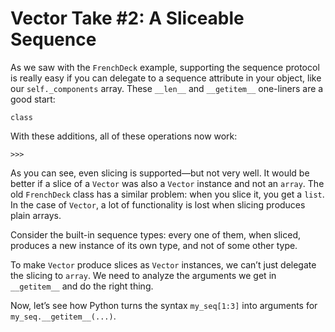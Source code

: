 # Vector Take #2: A Sliceable Sequence

As we saw with the `FrenchDeck` example, supporting the sequence protocol is really easy if you can delegate to a sequence attribute in your object, like our `self._components` array. These `__len__` and `__getitem__` one-liners are a good start:

```
class
```

With these additions, all of these operations now work:

```
>>> 
```

As you can see, even slicing is supported—but not very well. It would be better if a slice of a `Vector` was also a `Vector` instance and not an `array`. The old `FrenchDeck` class has a similar problem: when you slice it, you get a `list`. In the case of `Vector`, a lot of functionality is lost when slicing produces plain arrays.

Consider the built-in sequence types: every one of them, when sliced, produces a new instance of its own type, and not of some other type.

To make `Vector` produce slices as `Vector` instances, we can’t just delegate the slicing to `array`. We need to analyze the arguments we get in `__getitem__` and do the right thing.

Now, let’s see how Python turns the syntax `my_seq[1:3]` into arguments for `my_seq.__getitem__(...)`.